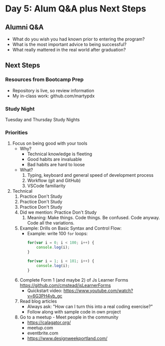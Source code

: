 Day 5: Alum Q&A plus Next Steps
===

## Alumni Q&A

* What do you wish you had known prior to entering the program?
* What is the most important advice to being successful?
* What really mattered in the real world after graduation?

## Next Steps

### Resources from Bootcamp Prep

* Repository is live, so review information
* My in-class work: github.com/martypdx

### Study Night

Tuesday and Thursday Study Nights

### Priorities

1. Focus on being good with your tools
    * Why?
        * Technical knowledge is fleeting
        * Good habits are invaluable
        * Bad habits are hard to loose
    * What?
        1. Typing, keyboard and general speed of development process
        1. Workflow (git and GitHub)
        1. VSCode familiarity
1. Technical
    1. Practice Don't Study
    1. Practice Don't Study
    1. Practice Don't Study
    1. Did we mention: Practice Don't Study   
        1. Meaning: Make things. Code things. Be confused. Code anyway. Code all the variations.
    1. Example: Drills on Basic Syntax and Control Flow:
        * Example: write 100 `for` loops:
           ```js
           for(var i = 0; i < 100; i++) {
               console.log(i);
           }

           for(var i = 1; i < 101; i++) {
               console.log(i);
           }
           ```
    1. Complete Form 1 (and maybe 2) of Js Learner Forms https://github.com/cmstead/jsLearnerForms
        * Quickstart video: https://www.youtube.com/watch?v=6G3PH4vb_gc
    1. Read blog articles
        * Always ask: "How can I turn this into a real coding exercise?"
        * Follow along with sample code in own project
    1. Go to a meetup - Meet people in the community
        * https://calagator.org/
        * meetup.com
        * eventbrite.com
        * https://www.designweekportland.com/

